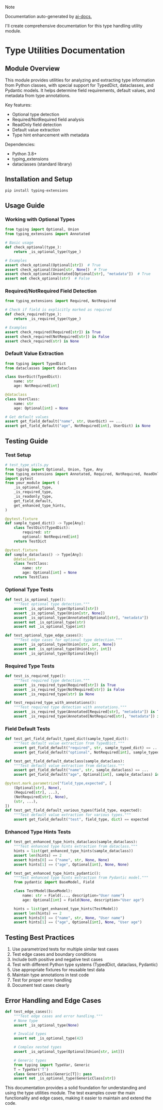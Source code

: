 
> [!NOTE]
> Documentation auto-generated by [ai-docs.](https://github.com/connor-john/ai-docs)

I'll create comprehensive documentation for this type handling utility module.

# Type Utilities Documentation

## Module Overview
This module provides utilities for analyzing and extracting type information from Python classes, with special support for TypedDict, dataclasses, and Pydantic models. It helps determine field requirements, default values, and metadata from type annotations.

Key features:
- Optional type detection
- Required/NotRequired field analysis
- ReadOnly field detection
- Default value extraction
- Type hint enhancement with metadata

Dependencies:
- Python 3.8+
- typing_extensions
- dataclasses (standard library)

## Installation and Setup

```bash
pip install typing-extensions
```

## Usage Guide

### Working with Optional Types

```python
from typing import Optional, Union
from typing_extensions import Annotated

# Basic usage
def check_optional(type_):
    return _is_optional_type(type_)

# Examples
assert check_optional(Optional[str])  # True
assert check_optional(Union[str, None])  # True
assert check_optional(Annotated[Optional[str], "metadata"])  # True
assert not check_optional(str)  # False
```

### Required/NotRequired Field Detection

```python
from typing_extensions import Required, NotRequired

# Check if field is explicitly marked as required
def check_required(type_):
    return _is_required_type(type_)

# Examples
assert check_required(Required[str]) is True
assert check_required(NotRequired[str]) is False
assert check_required(str) is None
```

### Default Value Extraction

```python
from typing import TypedDict
from dataclasses import dataclass

class UserDict(TypedDict):
    name: str
    age: NotRequired[int]

@dataclass
class UserClass:
    name: str
    age: Optional[int] = None

# Get default values
assert get_field_default("name", str, UserDict) == ...
assert get_field_default("age", NotRequired[int], UserDict) is None
```

## Testing Guide

### Test Setup

```python
# test_type_utils.py
from typing import Optional, Union, Type, Any
from typing_extensions import Annotated, Required, NotRequired, ReadOnly
import pytest
from your_module import (
    _is_optional_type,
    _is_required_type,
    _is_readonly_type,
    get_field_default,
    get_enhanced_type_hints,
)

@pytest.fixture
def sample_typed_dict() -> Type[Any]:
    class TestDict(TypedDict):
        required: str
        optional: NotRequired[int]
    return TestDict

@pytest.fixture
def sample_dataclass() -> Type[Any]:
    @dataclass
    class TestClass:
        name: str
        age: Optional[int] = None
    return TestClass
```

### Optional Type Tests

```python
def test_is_optional_type():
    """Test optional type detection."""
    assert _is_optional_type(Optional[str])
    assert _is_optional_type(Union[str, None])
    assert _is_optional_type(Annotated[Optional[str], "metadata"])
    assert not _is_optional_type(str)
    assert not _is_optional_type(int)

def test_optional_type_edge_cases():
    """Test edge cases for optional type detection."""
    assert _is_optional_type(Union[str, int, None])
    assert not _is_optional_type(Union[str, int])
    assert _is_optional_type(Optional[Any])
```

### Required Type Tests

```python
def test_is_required_type():
    """Test required type detection."""
    assert _is_required_type(Required[str]) is True
    assert _is_required_type(NotRequired[str]) is False
    assert _is_required_type(str) is None

def test_required_type_with_annotations():
    """Test required type detection with annotations."""
    assert _is_required_type(Annotated[Required[str], "metadata"]) is True
    assert _is_required_type(Annotated[NotRequired[str], "metadata"]) is False
```

### Field Default Tests

```python
def test_get_field_default_typed_dict(sample_typed_dict):
    """Test default value extraction from TypedDict."""
    assert get_field_default("required", str, sample_typed_dict) == ...
    assert get_field_default("optional", NotRequired[int], sample_typed_dict) is None

def test_get_field_default_dataclass(sample_dataclass):
    """Test default value extraction from dataclass."""
    assert get_field_default("name", str, sample_dataclass) == ...
    assert get_field_default("age", Optional[int], sample_dataclass) is None

@pytest.mark.parametrize("field_type,expected", [
    (Optional[str], None),
    (Required[str], ...),
    (NotRequired[str], None),
    (str, ...),
])
def test_get_field_default_various_types(field_type, expected):
    """Test default value extraction for various types."""
    assert get_field_default("test", field_type, dict) == expected
```

### Enhanced Type Hints Tests

```python
def test_get_enhanced_type_hints_dataclass(sample_dataclass):
    """Test enhanced type hints extraction from dataclass."""
    hints = list(get_enhanced_type_hints(sample_dataclass))
    assert len(hints) == 2
    assert hints[0] == ("name", str, None, None)
    assert hints[1] == ("age", Optional[int], None, None)

def test_get_enhanced_type_hints_pydantic():
    """Test enhanced type hints extraction from Pydantic model."""
    from pydantic import BaseModel, Field

    class TestModel(BaseModel):
        name: str = Field(..., description="User name")
        age: Optional[int] = Field(None, description="User age")

    hints = list(get_enhanced_type_hints(TestModel))
    assert len(hints) == 2
    assert hints[0] == ("name", str, None, "User name")
    assert hints[1] == ("age", Optional[int], None, "User age")
```

## Testing Best Practices

1. Use parametrized tests for multiple similar test cases
2. Test edge cases and boundary conditions
3. Include both positive and negative test cases
4. Test with different Python type systems (TypedDict, dataclass, Pydantic)
5. Use appropriate fixtures for reusable test data
6. Maintain type annotations in test code
7. Test for proper error handling
8. Document test cases clearly

## Error Handling and Edge Cases

```python
def test_edge_cases():
    """Test edge cases and error handling."""
    # None type
    assert _is_optional_type(None)

    # Invalid types
    assert not _is_optional_type(42)

    # Complex nested types
    assert _is_optional_type(Optional[Union[str, int]])

    # Generic types
    from typing import TypeVar, Generic
    T = TypeVar('T')
    class GenericClass(Generic[T]): pass
    assert not _is_optional_type(GenericClass[str])
```

This documentation provides a solid foundation for understanding and using the type utilities module. The test examples cover the main functionality and edge cases, making it easier to maintain and extend the code.
